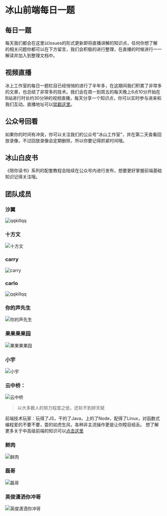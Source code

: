 # 冰山前端每日一题

## 每日一题
 每天我们都会在这里以Issues的形式更新即将直播讲解的知识点，任何你想了解的相关问题你都可以在下方留言，我们会积极的进行整理，在直播的时候进行一一解读并加入到整理文档中。
## 视频直播
冰上工作室的每日一题栏目已经悄悄的进行了半年多，在这期间我们积累了非常多的文章，也总结了非常多的技术。我们会在周一到周五的每天晚上6点10分开始在B站进行时长约30分钟的视频直播，每天分享一个知识点，你可以实时参与进来和我们互动。直播地址可以[猛戳这里](http://live.bilibili.com/21384503)。
## 公众号回看
如果你的时间有冲突，你可以关注我们的公众号"冰山工作室"，并在第二天查看回放录像，不过回放录像会定期删除，所以你要记得抓紧时间哦。

## 冰山白皮书
《陪你读书》系列的配套教程会陆续在公众号内进行发布，想要更好掌握前端基础知识记得关注哦。

## 团队成员
### 沙翼
![qqkillqq](https://github.com/tgoufe/curriculum/blob/master/image/IMG_1070.JPG)
### 十方文
![十方文](https://github.com/tgoufe/curriculum/blob/master/image/IMG_1067.JPG)
### carry
![carry](https://github.com/tgoufe/curriculum/blob/master/image/IMG_1065.JPG)
### carlo
![qqkillqq](https://github.com/tgoufe/curriculum/blob/master/image/IMG_1073.JPG)
### 你的声先生
![你的声先生](https://github.com/tgoufe/curriculum/blob/master/image/IMG_1071.JPG)
### 果果果果园
![果果果果园](https://github.com/tgoufe/curriculum/blob/master/image/IMG_1069.JPG)
### 小宇
![小宇](https://github.com/tgoufe/curriculum/blob/master/image/IMG_1070.JPG)
### 云中桥：
![云中桥](https://github.com/tgoufe/curriculum/blob/master/image/IMG_1068.JPG)
> 以大多数人的努力程度之低，还轮不到拼天赋

前端技术玩家：玩得了JS，干的了Java，上的了Node，配得了Linux，对函数式编程爱的不要不要，耍的如虎生风，各种非主流操作更是让你瞠目结舌。
想了解更多关于中高级前端的知识可以[点击这里](./cqf)
### 鲜肉
![鲜肉](https://github.com/tgoufe/curriculum/blob/master/image/IMG_1066.JPG)
### 磊哥
![磊哥](https://github.com/tgoufe/curriculum/blob/master/image/IMG_1072.JPG)
### 英俊潇洒你冲哥
![英俊潇洒你冲哥](https://github.com/tgoufe/curriculum/blob/master/image/IMG_1070.JPG)


